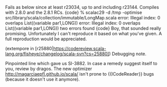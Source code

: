 Fails as below since at least r23034, up to and including r23144.  Compiles with 2.8.0 and the 2.8.1 RCs.
{code}
% scalac29 -d /tmp -optimise src/library/scala/collection/immutable/LongMap.scala
error: Illegal index: 0 overlaps List((variable par1,LONG))
error: Illegal index: 0 overlaps List((variable par1,LONG))
two errors found
{code}
Boy, that sounded really promising.  Unfortunately I can't reproduce it based on what you've given.  A full reproduction would be appreciated.

(extempore in [r25880|https://codereview.scala-lang.org/fisheye/changelog/scala-svn?cs=25880]) Debugging note.

Pinpointed line which gave us SI-3882.  In case a remedy
suggest itself to you, review by dragos.
The new optimizer http://magarciaepfl.github.io/scala/ isn't prone to {{ICodeReader}} bugs (because it doesn't use it anymore).
